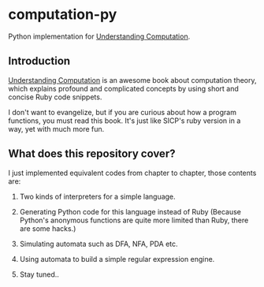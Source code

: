 # computation-py
Python implementation for [Understanding Computation](http://computationbook.com/).

## Introduction
[Understanding Computation](http://computationbook.com/) is an awesome book about computation theory, which explains profound and complicated concepts by using short and concise Ruby code snippets.

I don't want to evangelize, but if you are curious about how a program functions, you must read this book. It's just like SICP's ruby version in a way, yet with much more fun.

## What does this repository cover?
I just implemented equivalent codes from chapter to chapter, those contents are:

1. Two kinds of interpreters for a simple language.

2. Generating Python code for this language instead of Ruby (Because Python's anonymous functions are quite more limited than Ruby, there are some hacks.)

3. Simulating automata such as DFA, NFA, PDA etc.  

4. Using automata to build a simple regular expression engine.

5. Stay tuned..

